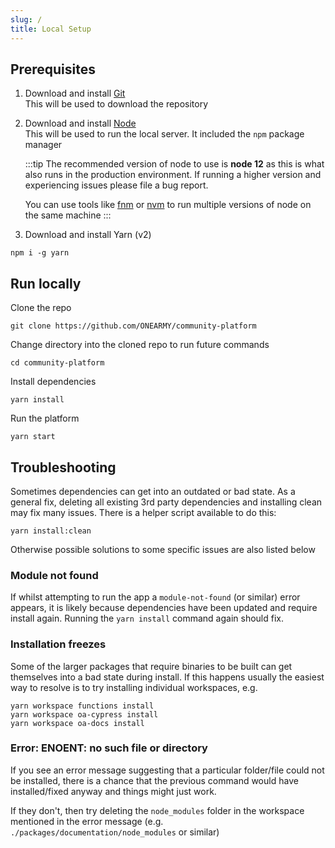 ```yaml
---
slug: /
title: Local Setup
---
```


<!-- Use custom top-meta to ensure shows on first page -->

## Prerequisites

1. Download and install [Git](https://git-scm.com/downloads)  
   This will be used to download the repository

2. Download and install [Node](https://nodejs.org/en/download/)  
   This will be used to run the local server. It included the `npm` package manager

   :::tip
   The recommended version of node to use is **node 12** as this is what also runs in the production environment. If running a higher version and experiencing issues please file a bug report.

   You can use tools like [fnm](https://github.com/Schniz/fnm) or [nvm](https://github.com/nvm-sh/nvm) to run multiple versions of node on the same machine
   :::

3. Download and install Yarn (v2)

```
npm i -g yarn
```

## Run locally

Clone the repo

```
git clone https://github.com/ONEARMY/community-platform
```

Change directory into the cloned repo to run future commands

```
cd community-platform
```

Install dependencies

```
yarn install
```

Run the platform

```
yarn start
```

## Troubleshooting

Sometimes dependencies can get into an outdated or bad state. As a general fix, deleting all existing 3rd party dependencies and installing clean may fix many issues. There is a helper script available to do this:

```
yarn install:clean
```

Otherwise possible solutions to some specific issues are also listed below

### Module not found

If whilst attempting to run the app a `module-not-found` (or similar) error appears, it is likely because dependencies have been updated and require install again. Running the `yarn install` command again should fix.

### Installation freezes

Some of the larger packages that require binaries to be built can get themselves into a bad state during install. If this happens usually the easiest way to resolve is to try installing individual workspaces, e.g.

```
yarn workspace functions install
yarn workspace oa-cypress install
yarn workspace oa-docs install
```

### Error: ENOENT: no such file or directory

If you see an error message suggesting that a particular folder/file could not be installed, there is a chance that the previous command would have installed/fixed anyway and things might just work.

If they don't, then try deleting the `node_modules` folder in the workspace mentioned in the error message (e.g. `./packages/documentation/node_modules` or similar)

